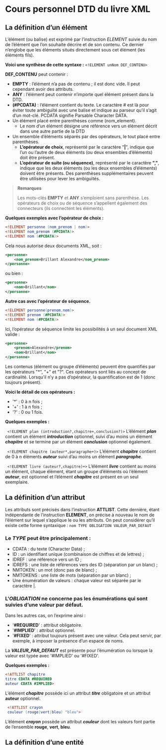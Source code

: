 # Cours personnel DTD du livre XML

## La définition d’un élément

L’élément (ou balise) est exprimé par l’instruction _ELEMENT_ suivie du nom de l’élément
que l’on souhaite décrire et de son contenu. Ce dernier n’englobe que les éléments situés
directement sous cet élément (les éléments fils).

**Voici une synthèse de cette syntaxe :**
`<!ELEMENT unNom DEF_CONTENU>`

**DEF_CONTENU** peut contenir :

 - **EMPTY** : l’élément n’a pas de contenu ; il est donc vide. Il peut cependant avoir des attributs.
 - **ANY** : l’élément peut contenir n’importe quel élément présent dans la DTD.
 - **(#PCDATA)** : l’élément contient du texte. Le caractère # est là pour éviter toute ambiguïté
avec une balise et indique au parseur qu’il s’agit d’un mot-clé. PCDATA signifie
Parsable Character DATA.
 - Un élément placé entre parenthèses comme (nom_element). 
   * Le nom d’un élément désigne une référence vers un élément décrit dans une autre partie de la DTD
 - Un ensemble d’éléments séparés par des opérateurs, le tout placé entre parenthèses.
   * **L’opérateur de choix**, représenté par le caractère "**|**", 
   indique que l’un ou l’autre de deux éléments (ou deux ensembles d’éléments) doit être présent. 
   * **L’opérateur de suite (ou séquence)**, représenté par le caractère **","**, indique que les deux éléments (ou les deux
ensembles d’éléments) doivent être présents. Des parenthèses supplémentaires
peuvent être utilisées pour lever les ambiguïtés.

>**Remarques**
>
>Les mots-clés **EMPTY** et **ANY** s’emploient sans parenthèse. Les opérateurs de choix ou de séquence
>s’appellent également des connecteurs (ils connectent les éléments).

**Quelques exemples avec l’opérateur de choix :**
```dtd
<!ELEMENT personne (nom_prenom | nom)>
<!ELEMENT nom_prenom (#PCDATA)>
<!ELEMENT nom (#PCDATA)>
```
Cela nous autorise deux documents XML, soit :
```xml
<personne>
    <nom_prenom>Brillant Alexandre</nom_prenom>
</personne>
```
ou bien :
```xml
<personne>
    <nom>Brillant</nom>
</personne>
```

**Autre cas avec l’opérateur de séquence.**
```dtd
<!ELEMENT personne(prenom,nom)>
<!ELEMENT prenom (#PCDATA)>
<!ELEMENT nom (#PCDATA)>
```
Ici, l’opérateur de séquence limite les possibilités à un seul document XML valide :
```xml
<personne>
    <prenom>Alexandre</prenom>
    <nom>Brillant</nom>
</personne>
```

Les contenus (élément ou groupe d’éléments) 
peuvent être quantifiés par les opérateurs "*", "+" et "?". 
Ces opérateurs sont liés au concept de cardinalité. 
Lorsqu’il n’y a pas d’opérateur, la quantification est de 1 (donc toujours présent).

**Voici le détail de ces opérateurs :**
 * '*' : 0 à n fois ;
 * '+' : 1 à n fois ;
 * '?' : 0 ou 1 fois.
 
 **Quelques exemples :**
 
` <!ELEMENT plan (introduction?,chapitre+,conclusion?)>`
 L’élément _**plan**_ contient un élément _**introduction**_ optionnel, 
 suivi d’au moins un élément **_chapitre_** 
 et se termine par un élément _**conclusion**_ optionnel également.
 
` <!ELEMENT chapitre (auteur*,paragraphe+)>`
 L’élément **_chapitre_** contient de 0 à n éléments **_auteur_** 
 suivi d’au moins un élément **_paragraphe_**.
 
` <!ELEMENT livre (auteur?,chapitre)+>`
 L’élément **_livre_** contient au moins un élément, 
 chaque élément, étant un groupe d’éléments
 où l’élément _**auteur**_, est optionnel 
 et l’élément **_chapitre_** est présent en un seul exemplaire.
 
 ## La définition d’un attribut
 Les attributs sont précisés dans l’instruction **ATTLIST**. 
 Cette dernière, étant indépendante de l’instruction **ELEMENT**,
 on précise à nouveau le nom de l’élément sur lequel s’applique le ou les attributs. 
 On peut considérer qu’il existe cette forme syntaxique :
 `nom TYPE OBLIGATION VALEUR_PAR_DEFAUT`
 
 ### Le **_TYPE_** peut être principalement :
 * CDATA : du texte (Character Data) ;
 * ID : un identifiant unique (combinaison de chiffres et de lettres) ;
 * IDREF : une référence vers un ID ;
 * IDREFS : une liste de références vers des ID (séparation par un blanc) ;
 * NMTOKEN : un mot (donc pas de blanc) ;
 * NMTOKENS : une liste de mots (séparation par un blanc) ;
 * Une énumération de valeurs : chaque valeur est séparée par le caractère |.
 
 ### L’_**OBLIGATION**_ ne concerne pas les énumérations qui sont suivies d’une valeur par défaut.
 Dans les autres cas, on l’exprime ainsi :
 * '**#REQUIRED**' : attribut obligatoire.
 * '**#IMPLIED**' : attribut optionnel.
 * '**#FIXED**' : attribut toujours présent avec une valeur. Cela peut servir, par exemple, à
 imposer la présence d’un espace de noms.
 
 La _**VALEUR_PAR_DEFAUT**_ est présente pour l’énumération ou lorsque la valeur est typée avec
 '#IMPLIED' ou '#FIXED'.
 
 **Quelques exemples :**
 ```dtd
 <!ATTLIST chapitre
 titre CDATA #REQUIRED
 auteur CDATA #IMPLIED>
 ```
 L’élément **_chapitre_** possède ici un attribut **_titre_** obligatoire 
 et un attribut **auteur** optionnel.
```dtd
 <!ATTLIST crayon
 couleur (rouge|vert|bleu) "bleu">
 ```
 L’élément _**crayon**_ possède un attribut **_couleur_** dont 
 les valeurs font partie de l’ensemble **rouge**, **vert**, **bleu**.
 
 
 ## La définition d’une entité